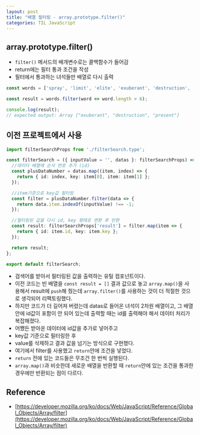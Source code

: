 ```yaml
---
layout: post
title: "배열 필터링 - array.prototype.filter()"
categories: TIL JavaScript
---
```


## array.prototype.filter()

- `filter()` 메서드의 배개변수로는 콜백함수가 들어감
- return에는 필터 통과 조건을 작성
- 필터에서 통과하는 녀석들만 배열로 다시 출력

```JavaScript
const words = ['spray', 'limit', 'elite', 'exuberant', 'destruction', 'present'];

const result = words.filter(word => word.length > 6);

console.log(result);
// expected output: Array ["exuberant", "destruction", "present"]
```

## 이전 프로젝트에서 사용

```TypeScript
import filterSearchProps from './filterSearch.type';

const filterSearch = ({ inputValue = '', datas }: filterSearchProps) => {
  //데이터 배열에 순서 번호 추가 (id)
  const plusDataNumber = datas.map((item, index) => {
    return { id: index, key: item[0], item: item[1] };
  });

  //item기준으로 key값 필터링
  const filter = plusDataNumber.filter(data => {
    return data.item.indexOf(inputValue) !== -1;
  });

  //필터링된 값을 다시 id, key 형태로 변환 후 반환
  const result: filterSearchProps['result'] = filter.map(item => {
    return { id: item.id, key: item.key };
  });

  return result;
};

export default filterSearch;
```

- 검색어를 받아서 필터링된 값을 출력하는 유틸 컴포넌트이다.
- 이전 코드는 빈 배열을 `const result = []` 결과 값으로 놓고 `array.map()`을 사용해서 result에 `push`해 줬는데 `array.filter()`를 사용하는 것이 더 적절한 것으로 생각되어 리팩토링했다.
- 하지만 코드가 더 길어져 버렸는데 datas로 들어온 녀석이 2차원 배열이고, 그 배열 안에 id값이 포함이 안 되어 있는데 출력할 때는 id를 출력해야 해서 데이터 처리가 복잡해졌다.
- 어쨌든 받아온 데이터에 id값을 추가로 넣어주고
- key값 기준으로 필터링한 후
- value를 삭제하고 결과 값을 넘기는 방식으로 구현했다.
- 여기에서 filter를 사용했고 `return`안에 조건을 넣었다.
- `return` 전에 있는 코드들은 무조건 한 번씩 실행된다.
- `array.map()`과 비슷한데 새로운 배열을 반환할 때 `return`안에 있는 조건을 통과한 경우에만 반환되는 점이 다르다.

## Reference

- [https://developer.mozilla.org/ko/docs/Web/JavaScript/Reference/Global_Objects/Array/filter](https://developer.mozilla.org/ko/docs/Web/JavaScript/Reference/Global_Objects/Array/filter)
